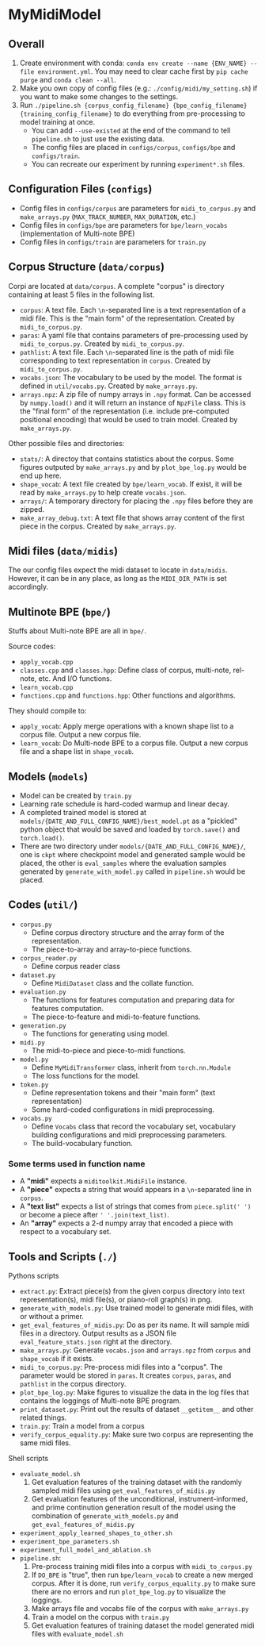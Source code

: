 # MyMidiModel

## Overall

1. Create environment with conda: `conda env create --name {ENV_NAME} --file environment.yml`. You may need to clear cache first by `pip cache purge` and `conda clean --all`.
2. Make you own copy of config files (e.g.: `./config/midi/my_setting.sh`) if you want to make some changes to the settings.
3. Run `./pipeline.sh {corpus_config_filename} {bpe_config_filename} {training_config_filename}` to do everything from pre-processing to model training at once.
   - You can add `--use-existed` at the end of the command to tell `pipeline.sh` to just use the existing data.
   - The config files are placed in `configs/corpus`, `configs/bpe` and `configs/train`.
   - You can recreate our experiment by running `experiment*.sh` files.


## Configuration Files (`configs`)

- Config files in `configs/corpus` are parameters for `midi_to_corpus.py` and `make_arrays.py` (`MAX_TRACK_NUMBER`, `MAX_DURATION`, etc.)
- Config files in `configs/bpe` are parameters for `bpe/learn_vocabs` (implementation of Multi-note BPE)
- Config files in `configs/train` are parameters for `train.py`


## Corpus Structure (`data/corpus`)

Corpi are located at `data/corpus`. A complete "corpus" is directory containing at least 5 files in the following list.

- `corpus`: A text file. Each `\n`-separated line is a text representation of a midi file. This is the "main form" of the representation. Created by `midi_to_corpus.py`.
- `paras`: A yaml file that contains parameters of pre-processing used by `midi_to_corpus.py`. Created by `midi_to_corpus.py`.
- `pathlist`: A text file. Each `\n`-separated line is the path of midi file corresponding to text representation in `corpus`. Created by `midi_to_corpus.py`.
- `vocabs.json`: The vocabulary to be used by the model. The format is defined in `util/vocabs.py`. Created by `make_arrays.py`.
- `arrays.npz`: A zip file of numpy arrays in `.npy` format. Can be accessed by `numpy.load()` and it will return an instance of `NpzFile` class. This is the "final form" of the representation (i.e. include pre-computed positional encoding) that would be used to train model. Created by `make_arrays.py`.

Other possible files and directories:

- `stats/`: A directoy that contains statistics about the corpus. Some figures outputed by `make_arrays.py` and by `plot_bpe_log.py` would be end up here.
- `shape_vocab`: A text file created by `bpe/learn_vocab`. If exist, it will be read by `make_arrays.py` to help create `vocabs.json`.
- `arrays/`: A temporary directory for placing the `.npy` files before they are zipped.
- `make_array_debug.txt`: A text file that shows array content of the first piece in the corpus. Created by `make_arrays.py`.


## Midi files (`data/midis`)

The our config files expect the midi dataset to locate in `data/midis`. However, it can be in any place, as long as the `MIDI_DIR_PATH` is set accordingly.


## Multinote BPE (`bpe/`)

Stuffs about Multi-note BPE are all in `bpe/`.

Source codes:

- `apply_vocab.cpp`
- `classes.cpp` and `classes.hpp`: Define class of corpus, multi-note, rel-note, etc. And I/O functions.
- `learn_vocab.cpp`
- `functions.cpp` and `functions.hpp`: Other functions and algorithms.

They should compile to:

- `apply_vocab`: Apply merge operations with a known shape list to a corpus file. Output a new corpus file.
- `learn_vocab`: Do Multi-node BPE to a corpus file. Output a new corpus file and a shape list in `shape_vocab`.


## Models (`models`)

- Model can be created by `train.py`
- Learning rate schedule is hard-coded warmup and linear decay.
- A completed trained model is stored at `models/{DATE_AND_FULL_CONFIG_NAME}/best_model.pt` as a "pickled" python object that would be saved and loaded by `torch.save()` and `torch.load()`.
- There are two directory under `models/{DATE_AND_FULL_CONFIG_NAME}/`, one is `ckpt` where checkpoint model and generated sample would be placed, the other is `eval_samples` where the evaluation samples generated by `generate_with_model.py` called in `pipeline.sh` would be placed.


## Codes (`util/`)

- `corpus.py`
  - Define corpus directory structure and the array form of the representation.
  - The piece-to-array and array-to-piece functions.
- `corpus_reader.py`
  - Define corpus reader class
- `dataset.py`
  - Define `MidiDataset` class and the collate function.
- `evaluation.py`
  - The functions for features computation and preparing data for features computation.
  - The piece-to-feature and midi-to-feature functions.
- `generation.py`
  - The functions for generating using model.
- `midi.py`
  - The midi-to-piece and piece-to-midi functions.
- `model.py`
  - Define `MyMidiTransformer` class, inherit from `torch.nn.Module`
  - The loss functions for the model.
- `token.py`
  - Define representation tokens and their "main form" (text representation)
  - Some hard-coded configurations in midi preprocessing.
- `vocabs.py`
  - Define `Vocabs` class that record the vocabulary set, vocabulary building configurations and midi preprocessing parameters.
  - The build-vocabulary function.


### Some terms used in function name

- A **"midi"** expects a `miditoolkit.MidiFile` instance.
- A **"piece"** expects a string that would appears in a `\n`-separated line in `corpus`.
- A **"text list"** expects a list of strings that comes from `piece.split(' ')` or become a piece after `' '.join(text_list)`.
- An **"array"** expects a 2-d numpy array that encoded a piece with respect to a vocabulary set.


## Tools and Scripts (`./`)

Pythons scripts

- `extract.py`: Extract piece(s) from the given corpus directory into text representation(s), midi file(s), or piano-roll graph(s) in png.
- `generate_with_models.py`: Use trained model to generate midi files, with or without a primer.
- `get_eval_features_of_midis.py`: Do as per its name. It will sample midi files in a directory. Output results as a JSON file `eval_feature_stats.json` right at the directory.
- `make_arrays.py`: Generate `vocabs.json` and `arrays.npz` from `corpus` and `shape_vocab` if it exists.
- `midi_to_corpus.py`: Pre-process midi files into a "corpus". The parameter would be stored in `paras`. It creates `corpus`, `paras`, and `pathlist` in the corpus directory.
- `plot_bpe_log.py`: Make figures to visualize the data in the log files that contains the loggings of Multi-note BPE program.
- `print_dataset.py`: Print out the results of dataset `__getitem__` and other related things.
- `train.py`: Train a model from a corpus
- `verify_corpus_equality.py`: Make sure two corpus are representing the same midi files.

Shell scripts

- `evaluate_model.sh`
   1. Get evaluation features of the training dataset with the randomly sampled midi files using `get_eval_features_of_midis.py`
   2. Get evaluation features of the unconditional, instrument-informed, and prime continution generation result of the model using the combination of `generate_with_models.py` and `get_eval_features_of_midis.py`
- `experiment_apply_learned_shapes_to_other.sh`
- `experiment_bpe_parameters.sh`
- `experiment_full_model_and_ablation.sh`
- `pipeline.sh`:
  1. Pre-process training midi files into a corpus with `midi_to_corpus.py`
  2. If `DO_BPE` is "true", then run `bpe/learn_vocab` to create a new merged corpus. After it is done, run `verify_corpus_equality.py` to make sure there are no errors and run `plot_bpe_log.py` to visualize the loggings.
  3. Make arrays file and vocabs file of the corpus with `make_arrays.py`
  4. Train a model on the corpus with `train.py`
  5. Get evaluation features of training dataset the model generated midi files with `evaluate_model.sh`

